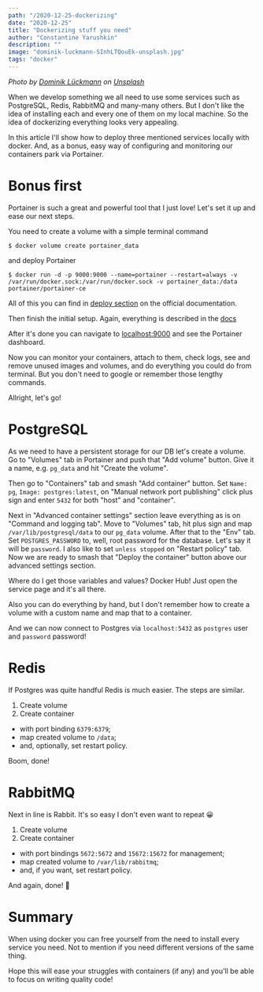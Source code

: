 ```yaml
---
path: "/2020-12-25-dockerizing"
date: "2020-12-25"
title: "Dockerizing stuff you need"
author: "Constantine Yarushkin"
description: ""
image: "dominik-luckmann-SInhLTQouEk-unsplash.jpg"
tags: "docker"
---
```


_Photo by_ [_Dominik Lückmann_](https://unsplash.com/@exdigy?utm_source=unsplash&utm_medium=referral&utm_content=creditCopyText) _on_ [_Unsplash_](https://unsplash.com/?utm_source=unsplash&utm_medium=referral&utm_content=creditCopyText)

When we develop something we all need to use some services such as PostgreSQL, Redis, RabbitMQ and many-many others. But I don't like the idea of installing each and every one of them on my local machine. So the idea of dockerizing everything looks very appealing.

In this article I'll show how to deploy three mentioned services locally with docker. And, as a bonus, easy way of configuring and monitoring our containers park via Portainer.

# Bonus first

Portainer is such a great and powerful tool that I just love! Let's set it up and ease our next steps.

You need to create a volume with a simple terminal command

    $ docker volume create portainer_data

and deploy Portainer

    $ docker run -d -p 9000:9000 --name=portainer --restart=always -v /var/run/docker.sock:/var/run/docker.sock -v portainer_data:/data portainer/portainer-ce

All of this you can find in [deploy section](https://documentation.portainer.io/v2.0/deploy/linux/#deploy-portainer-in-docker) on the official documentation.

Then finish the initial setup. Again, everything is described in the [docs](https://documentation.portainer.io/v2.0/deploy/initial/)

After it's done you can navigate to [localhost:9000](http://localhost:9000) and see the Portainer dashboard.

Now you can monitor your containers, attach to them, check logs, see and remove unused images and volumes, and do everything you could do from terminal. But you don't need to google or remember those lengthy commands.

Allright, let's go!

# PostgreSQL

As we need to have a persistent storage for our DB let's create a volume. Go to "Volumes" tab in Portainer and push that "Add volume" button. Give it a name, e.g. `pg_data` and hit "Create the volume".

Then go to "Containers" tab and smash "Add container" button.
Set `Name: pg`, `Image: postgres:latest`, on "Manual network port publishing" click plus sign and enter `5432` for both "host" and "container".

Next in "Advanced container settings" section leave everything as is on "Command and logging tab". Move to "Volumes" tab, hit plus sign and map `/var/lib/postgresql/data` to our `pg_data` volume. After that to the "Env" tab. Set `POSTGRES_PASSWORD` to, well, root password for the database. Let's say it will be `password`. I also like to set `unless stopped` on "Restart policy" tab. Now we are ready to smash that "Deploy the container" button above our advanced settings section.

Where do I get those variables and values? Docker Hub! Just open the service page and it's all there.

Also you can do everything by hand, but I don't remember how to create a volume with a custom name and map that to a container.

And we can now connect to Postgres via `localhost:5432` as `postgres` user and `password` password!

# Redis

If Postgres was quite handful Redis is much easier. The steps are similar.

1. Create volume
2. Create container

- with port binding `6379:6379`;
- map created volume to `/data`;
- and, optionally, set restart policy.

Boom, done!

# RabbitMQ

Next in line is Rabbit. It's so easy I don't even want to repeat :grinning:

1. Create volume
2. Create container

- with port bindings `5672:5672` and `15672:15672` for management;
- map created volume to `/var/lib/rabbitmq`;
- and, if you want, set restart policy.

And again, done! :tada:

# Summary

When using docker you can free yourself from the need to install every service you need. Not to mention if you need different versions of the same thing.

Hope this will ease your struggles with containers (if any) and you'll be able to focus on writing quality code!

